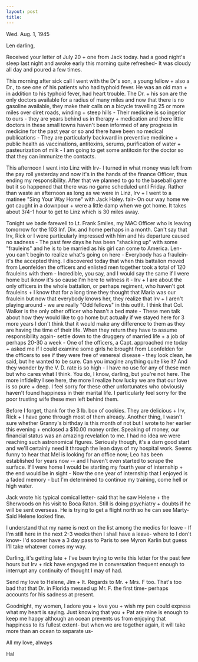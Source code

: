 ```yaml
---
layout: post
title: 
---
```

<opening><dateline>Wed. Aug. 1, 1945</dateline>

<persName>Len</persName> darling,

Received your letter of July 20 + one from Jack today. had a good night's sleep last night and awoke early this morning quite refreshed- It was cloudy all day and poured a few times.

This morning after sick call I went with the Dr's son, a young fellow + also a Dr., to see one of his patients who had typhoid fever. He was an old man + in addition to his typhoid fever, had heart trouble. The Dr. + his son are the only doctors available for a radius of many miles and now that there is no gasoline available, they make their calls on a bicycle travelling 25 or more miles over diret roads, winding + steep hills - Their medicine is so ingerior to ours - they are years behind us in therapy + medication and there little doctors in these small towns haven't been informed of any progress in medicine for the past year or so and there have been no medical publications - They are particularly backward in preventive medicine + public health as vaccinations, antitoxins, serums, purification of water + pasteurization of milk - I am going to get some antitoxin for the doctor so that they can immunize the contacts. 

This afternoon I went into Linz with Irv- I turned in what money was left from the pay roll yesterday and now it's in the hands of the finance Officer, thus ending my responsibility. After that we planned to go to the baseball game but it so happened that there was no game scheduled until Friday. Rather than waste an afternoon as long as we were in Linz, Irv + I went to a matinee "Sing Your Way Home" with Jack Haley. fair- On our way home we got caught in a <pb> downpour + were a little damp when we got home. It takes about 3/4-1 hour to get to Linz which is 30 miles away.

Tonight we bade farewell to Lt. Frank Smiles, my MAC Officer who is leaving tomorrow for the 103 Inf. Div. and home perhaps in a month. Can't say that Irv, Rick or I were particularly impressed with him and his departure caused no sadness - The past few days he has been "shacking up" with some "frauleins" and he is to be married as his girl can come to America. Len- you can't begin to realize what's going on here - Everybody has a fraulein- it's the accepted thing. I discovered today that when this battalion moved from Leonfelden the officers and enlisted men together took a total of 120 frauleins with them - Incredible, you say, and I would say the same if I were home but  iknow it's so cause I'm here to witness it - Irv + I are about the only officers in the whole battalion, or perhaps regiment, who haven't got frauleins + I know that for a long time they thought that Maria was our fraulein but now that everybody knows her, they realize that Irv + I aren't playing around - we are really "Odd fellows" in this outfit. I think that Col. Walker is the only other officer who hasn't a bed mate - These men talk about how they would like to go home but actually if we stayed here for 3 more years I don't think that it would make any difference to them as they are having the time of their life. When they return they have to assume responsibility again- settle down to the druggery of married life + a job of perhaps 20-30 a week - One of the officers, a Capt. approached me today + asked <pb> me if I could examine some girls he brought from Leonfelden for the officers to see if they were free of venereal disease - they look clean, he said, but he wanted to be sure. Can you imagine anything quite like it? And they wonder by the V. D. rate is so high - I have no use for any of these men but who cares what I think. You do, I know, darling, but you're not here. The more infidelity I see here, the more I realize how lucky we are that our love is so pure + deep. I feel sorry for these other unfortunates who obviously haven't found happiness in their marital life. I particularly feel sorry for the poor trusting wife these men left behind them. 

Before I forget, thank for the 3 lb. box of cookies. They are delicious + Irv, Rick + I have gone through most of them already. Another thing, I wasn't sure whether Granny's birthday is this month of not but I wrote to her earlier this evening + enclosed a $10.00 money order. Speaking of money, our financial status was an amazing revelation to me. I had no idea we were reaching such astronomical figures. Seriously though, it's a darn good start and we'll certainly need it through the lean days of my hospital work. Seems funny to hear that Mel is looking for an office now; Leo has been established for years now -- and I haven't even started to scrape the surface. If I were home  I would be starting my fourth year of internship + the end would be in sight - Now the one year of internship that I enjoyed is a faded memory - but I'm determined to continue my training, come hell or high water. 

Jack wrote his typical comical letter- said that he saw Helene + the Sherwoods on his visit to <pb> Boca Raton. Still is doing psychiatry + doubts if he will be sent overseas. He is trying to get a flight north so he can see Marty- Said Helene looked fine.

I understand that my name is next on the list among the medics for leave - If I'm still here in the next 2-3 weeks then I shall have a leave- where to I don't know- I'd sooner have a 3 day pass to Paris to see Myron Karlin but guess I'll take whatever comes my way.

Darling, it's getting late + I've been trying to write this letter for the past few hours but Irv + rick have engaged me in conversation frequent enough to interrupt any continuity of thought I may of had.

Send my love to Helene, Jim + It. Regards to Mr. + Mrs. F too. That's too bad that that Dr. in Florida messed up Mr. F. the first time- perhaps accounts for his sadness at present.

Goodnight, my women, I adore you + love you + wish my pen could express what my heart is saying. Just knowing that you + Pat are mine is enough to keep me happy although an ocean prevents us from enjoying that happiness to its fullest extent- but when we are together again, it will take more than an ocean to separate us-

<closing>All my love, always 

<signed> Hal</signed></closing>